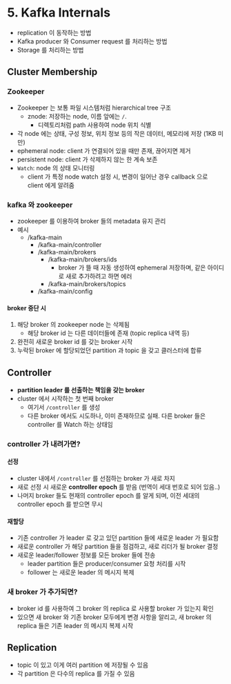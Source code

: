 # 5. Kafka Internals
- replication 이 동작하는 방법
- Kafka producer 와 Consumer request 를 처리하는 방법
- Storage 를 처리하는 방법

## Cluster Membership
### Zookeeper
- Zookeeper 는 보통 파일 시스템처럼 hierarchical tree 구조
  - znode: 저장하는 node, 이름 앞에는 `/`.
    - 디렉토리처럼 path 사용하여 node 위치 식별
- 각 node 에는 상태, 구성 정보, 위치 정보 등의 작은 데이터, 메모리에 저장 (1KB 미만)
- ephemeral node: client 가 연결되어 있을 때만 존재, 끊어지면 제거
- persistent node: client 가 삭제하지 않는 한 계속 보존
- `Watch`: node 의 상태 모니터링
  - client 가 특정 node watch 설정 시, 변경이 일어난 경우 callback 으로 client 에게 알려줌

### kafka 와 zookeeper
- zookeeper 를 이용하여 broker 들의 metadata 유지 관리
- 예시
  - /kafka-main
    - /kafka-main/controller
    - /kafka-main/brokers
      - /kafka-main/brokers/ids
        - broker 가 뜰 때 자동 생성하여 ephemeral 저장하며, 같은 아이디로 새로 추가하려고 하면 에러
      - /kafka-main/brokers/topics
    - /kafka-main/config

#### broker 중단 시
1. 해당 broker 의 zookeeper node 는 삭제됨
    - 해당 broker id 는 다른 데이터들에 존재 (topic replica 내역 등)
2. 완전히 새로운 broker id 를 갖는 broker 시작
3. 누락된 broker 에 할당되었던 partition 과 topic 을 갖고 클러스터에 합류

## Controller
- **partition leader 를 선출하는 책임을 갖는 broker**
- cluster 에서 시작하는 첫 번째 broker
  - 여기서 `/controller` 를 생성
  - 다른 broker 에서도 시도하나, 이미 존재하므로 실패. 다른 broker 들은 controller 를 Watch 하는 상태임

### controller 가 내려가면?
#### 선정
- cluster 내에서 `/controller` 를 선점하는 broker 가 새로 차지
- 새로 선정 시 새로운 **controller epoch** 를 받음 (번역이 세대 번호로 되어 있음..)
- 나머지 broker 들도 현재의 controller epoch 를 알게 되며, 이전 세대의 controller epoch 를 받으면 무시

#### 재할당
- 기존 controller 가 leader 로 갖고 있던 partition 들에 새로운 leader 가 필요함
- 새로운 controller 가 해당 partition 들을 점검하고, 새로 리더가 될 broker 결정
- 새로운 leader/follower 정보를 모든 broker 들에 전송
  - leader partition 들은 producer/consumer 요청 처리를 시작
  - follower 는 새로운 leader 의 메시지 복제

### 새 broker 가 추가되면?
- broker id 를 사용하여 그 broker 의 replica 로 사용할 broker 가 있는지 확인
- 있으면 새 broker 와 기존 broker 모두에게 변경 사항을 알리고, 새 broker 의 replica 들은 기존 leader 의 메시지 복제 시작

## Replication
- topic 이 있고 이게 여러 partition 에 저장될 수 있음
- 각 partition 은 다수의 replica 를 가질 수 있음
